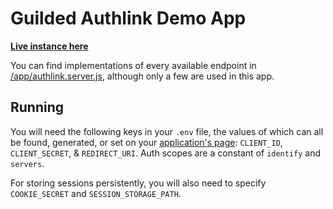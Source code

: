# Guilded Authlink Demo App

**[Live instance here](https://authlink-demo.guildedapi.com)**

You can find implementations of every available endpoint in [/app/authlink.server.js](https://github.com/GuildedAPI/authlink-demo/blob/master/app/authlink.server.js), although only a few are used in this app.

## Running

You will need the following keys in your `.env` file, the values of which can all be found, generated, or set on your [application's page](https://authlink.guildedapi.com/dev/apps): `CLIENT_ID`, `CLIENT_SECRET`, & `REDIRECT_URI`. Auth scopes are a constant of `identify` and `servers`.

For storing sessions persistently, you will also need to specify `COOKIE_SECRET` and `SESSION_STORAGE_PATH`.
